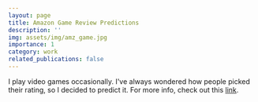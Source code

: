 ```yaml
---
layout: page
title: Amazon Game Review Predictions
description: ''
img: assets/img/amz_game.jpg
importance: 1
category: work
related_publications: false
---
```


I play video games occasionally. I've always wondered how people picked their rating, so I decided to predict it. For more info, check out this [link](https://github.com/Manav1712/amazon_games).

